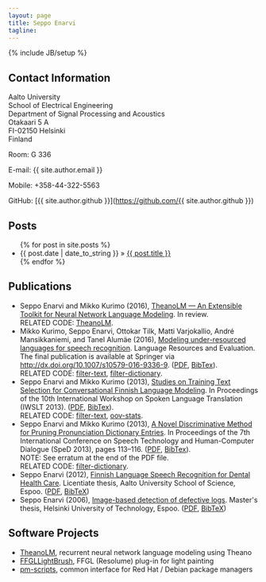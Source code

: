 ```yaml
---
layout: page
title: Seppo Enarvi
tagline:
---
```

{% include JB/setup %}

## Contact Information

Aalto University  
School of Electrical Engineering  
Department of Signal Processing and Acoustics  
Otakaari 5 A  
FI-02150 Helsinki  
Finland

Room: G 336

E-mail: {{ site.author.email }}

Mobile: +358-44-322-5563

GitHub: [{{ site.author.github }}](https://github.com/{{ site.author.github }})

## Posts

<ul class="posts">
  {% for post in site.posts %}
    <li><span>{{ post.date | date_to_string }}</span> &raquo; <a href="{{ BASE_PATH }}{{ post.url }}">{{ post.title }}</a></li>
  {% endfor %}
</ul>

## Publications

<ul>
  <li>
    Seppo Enarvi and Mikko Kurimo (2016),
    <a href="http://arxiv.org/abs/1605.00942">TheanoLM &mdash; An Extensible Toolkit for Neural Network Language Modeling</a>.
    In review.<br />
    RELATED CODE: <a href="https://github.com/senarvi/theanolm">TheanoLM</a>.
  </li>
  <li>
    Mikko Kurimo, Seppo Enarvi, Ottokar Tilk, Matti Varjokallio, André Mansikkaniemi, and Tanel Alumäe (2016),
    <a href="http://dx.doi.org/10.1007/s10579-016-9336-9">Modeling under-resourced languages for speech recognition</a>.
    Language Resources and Evaluation.
    The final publication is available at Springer via <a href="http://dx.doi.org/10.1007/s10579-016-9336-9">http://dx.doi.org/10.1007/s10579-016-9336-9</a>.
    (<a href="publications/lre2016.pdf">PDF</a>,
    <a href="publications/lre2016.bib">BibTex</a>).<br />
    RELATED CODE: <a href="https://github.com/senarvi/senarvi-speech/tree/master/filter-text">filter-text</a>,
    <a href="https://github.com/senarvi/senarvi-speech/tree/master/filter-dictionary">filter-dictionary</a>.
  </li>
  <li>
    Seppo Enarvi and Mikko Kurimo (2013),
    <a href="publications/iwslt2013.pdf">Studies on Training Text Selection for Conversational Finnish Language Modeling</a>.
    In Proceedings of the 10th International Workshop on Spoken Language Translation (IWSLT 2013).
    (<a href="publications/iwslt2013.pdf">PDF</a>,
    <a href="publications/iwslt2013.bib">BibTex</a>).<br />
    RELATED CODE: <a href="https://github.com/senarvi/senarvi-speech/tree/master/filter-text">filter-text</a>,
    <a href="https://github.com/senarvi/senarvi-speech/tree/master/oov-stats">oov-stats</a>.
  </li>
  <li>
    Seppo Enarvi and Mikko Kurimo (2013),
    <a href="http://ieeexplore.ieee.org/xpl/articleDetails.jsp?arnumber=6682659">
      A Novel Discriminative Method for Pruning Pronunciation Dictionary Entries</a>.
    In Proceedings of the 7th International Conference on Speech Technology and Human-Computer Dialogue (SpeD 2013), pages 113&ndash;116.
    (<a href="publications/sped2013.pdf">PDF</a>,
    <a href="publications/sped2013.bib">BibTex</a>).<br />
    NOTE: See erratum at the end of the PDF file.<br />
    RELATED CODE: <a href="https://github.com/senarvi/senarvi-speech/tree/master/filter-dictionary">filter-dictionary</a>.
  </li>
  <li>
    Seppo Enarvi (2012),
    <a href="https://aaltodoc.aalto.fi/handle/123456789/6044">
      Finnish Language Speech Recognition for Dental Health Care</a>.
    Licentiate thesis, Aalto University School of Science, Espoo.
    (<a href="publications/lic_enarvi_seppo_2012.pdf">PDF</a>,
    <a href="publications/lic_enarvi_seppo_2012.bib">BibTeX</a>)
  </li>
  <li>
    Seppo Enarvi (2006),
    <a href="https://aaltodoc.aalto.fi/handle/123456789/9031">
      Image-based detection of defective logs</a>.
    Master's thesis, Helsinki University of Technology, Espoo.
    (<a href="publications/master_enarvi_seppo_2006.pdf">PDF</a>,
    <a href="publications/master_enarvi_seppo_2006.bib">BibTeX</a>)
  </li>
</ul>

## Software Projects

<ul>
  <li><a href="https://github.com/senarvi/theanolm/">TheanoLM</a>, recurrent neural network language modeling using Theano</li>
  <li><a href="https://github.com/senarvi/senarvi-freeframe/tree/master/FFGLLightBrush">FFGLLightBrush</a>, FFGL (Resolume) plug-in for light painting</li>
  <li><a href="https://github.com/senarvi/senarvi-unix/tree/master/pm-scripts">pm-scripts</a>, common interface for Red Hat / Debian package managers</li>
</ul>
